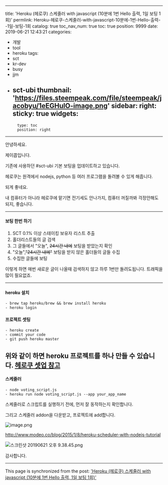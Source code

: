 
---
title: 'Heroku (헤로쿠) 스케줄러 with javascript (10분에 1번 Hello 출력,  1일 보팅 1회)'
permlink: Heroku-헤로쿠-스케줄러-with-javascript-10분에-1번-Hello-출력--1일-보팅-1회
catalog: true
toc_nav_num: true
toc: true
position: 9999
date: 2019-06-21 12:43:21
categories:
- 개발
- tool
- heroku
tags:
- sct
- kr-dev
- busy
- jjm
- sct-ubi
thumbnail: 'https://files.steempeak.com/file/steempeak/jacobyu/1eEGHulO-image.png'
sidebar:
    right:
        sticky: true
widgets:
    -
        type: toc
        position: right
---


안녕하세요.

제이콥입니다.

기존에 사용하던 #sct-ubi 기본 보팅을 업데이트하고 있습니다.

헤로쿠는 원격에서 nodejs, python 등 여러 프로그램을 돌려볼 수 있게 해줍니다.

되게 좋네요.

내 컴퓨터가 아니라 헤로쿠에 맡기면
전기세도 안나가지, 컴퓨터 꺼질까봐 걱정안해도 되지,
좋습니다.

---
#### 보팅 한번 하기

1. SCT  0.1% 이상 스테이킹 보유자 리스트 추출
2. 홀더리스트들의 글 검색
3. 그 글들에서 "오늘", ~~24시간 내에~~ 보팅을 받았는지 확인
4. "오늘",~~"24시간 내에"~~ 보팅을 받지 않은 홀더들의 글들 수집
5. 수집한 글들에 보팅

이렇게 하면 매번 새로운 글이 나올때 검색하지 않고 하루 1번만 돌려도됩니다.
트래픽을 많이 필요없죠.


---
#### heroku 설치
~~~
- brew tap heroku/brew && brew install heroku
- heroku login
~~~

#### 프로젝트 셋팅
~~~
- heroku create
- commit your code
- git push heroku master
~~~

위와 같이 하면 heroku 프로젝트를 하나 만들 수 있습니다.
[헤로쿠 셋업 참고](https://medium.com/@yoobi55/express-node-js-%EB%A5%BC-%EC%9D%B4%EC%9A%A9%ED%95%B4-%EC%84%9C%EB%B2%84%EB%A5%BC-%EB%A7%8C%EB%93%A4%EC%96%B4-heroku%EC%97%90-%EC%98%AC%EB%A6%AC%EB%8A%94-%EB%B0%A9%EB%B2%95-3a5134fc8743)
---
#### 스케줄러

~~~
- node voting_script.js
- heroku run node voting_script.js --app your_app_name
~~~
스케줄러로 스크립트를 실행하기 전에, 먼저 잘 동작하는지 확인합니다.

그리고 스케줄러 addon을 다운받고, 프로젝트에 add합니다.

![image.png](https://files.steempeak.com/file/steempeak/jacobyu/1eEGHulO-image.png)

http://www.modeo.co/blog/2015/1/8/heroku-scheduler-with-nodejs-tutorial

![스크린샷 20190621 오후 9.38.45.png](https://files.steempeak.com/file/steempeak/jacobyu/cbomXJ89-E18489E185B3E1848FE185B3E18485E185B5E186ABE18489E185A3E186BA202019-06-2120E1848BE185A9E18492E185AE209.38.45.png)

감사합니다.

- - -

This page is synchronized from the post: ['Heroku (헤로쿠) 스케줄러 with javascript (10분에 1번 Hello 출력,  1일 보팅 1회)'](https://steempeak.com/@jacobyu/heroku-with-javascript-10-1-hello-1-1)

